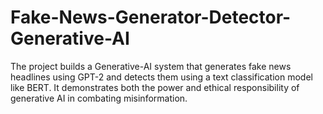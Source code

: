# Fake-News-Generator-Detector-Generative-AI
The project builds a Generative-AI system that generates fake news headlines using GPT-2 and detects them using a text classification model like BERT. It demonstrates both the power and ethical responsibility of generative AI in combating misinformation.
